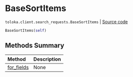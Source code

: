 # BaseSortItems
`toloka.client.search_requests.BaseSortItems` | [Source code](https://github.com/Toloka/toloka-kit/blob/v1.2.3/src/client/search_requests.py#L118)

```python
BaseSortItems(self)
```

## Methods Summary

| Method | Description |
| :------| :-----------|
[for_fields](toloka.client.search_requests.BaseSortItems.for_fields.md)| None
